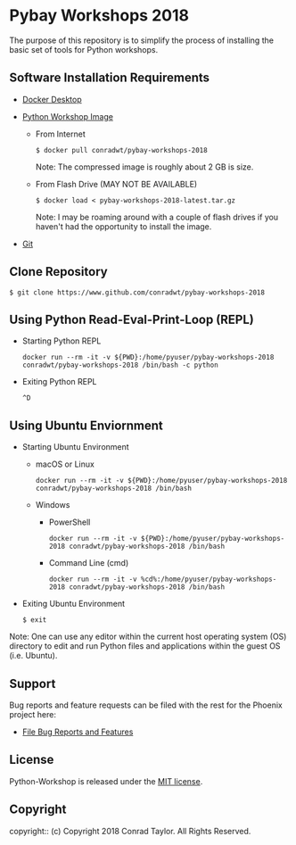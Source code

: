 # Pybay Workshops 2018

The purpose of this repository is to simplify the process of installing the basic set of tools for Python workshops.

## Software Installation Requirements

- [Docker Desktop](https://www.docker.com/products/docker-desktop)

- [Python Workshop Image](https://hub.docker.com/r/conradwt/pybay-workshops-2018)

  - From Internet

    ```
    $ docker pull conradwt/pybay-workshops-2018
    ```

    Note: The compressed image is roughly about 2 GB is size.

  - From Flash Drive (MAY NOT BE AVAILABLE)

    ```
    $ docker load < pybay-workshops-2018-latest.tar.gz
    ```

    Note: I may be roaming around with a couple of flash drives if you haven't had the
    opportunity to install the image.

- [Git](https://git-scm.com)

## Clone Repository

```
$ git clone https://www.github.com/conradwt/pybay-workshops-2018
```

## Using Python Read-Eval-Print-Loop (REPL)

- Starting Python REPL

  ```
  docker run --rm -it -v ${PWD}:/home/pyuser/pybay-workshops-2018 conradwt/pybay-workshops-2018 /bin/bash -c python
  ```

- Exiting Python REPL

  ```
  ^D
  ```

## Using Ubuntu Enviornment

- Starting Ubuntu Environment

  - macOS or Linux

    ```
    docker run --rm -it -v ${PWD}:/home/pyuser/pybay-workshops-2018 conradwt/pybay-workshops-2018 /bin/bash
    ```

  - Windows

    - PowerShell

      ```
      docker run --rm -it -v ${PWD}:/home/pyuser/pybay-workshops-2018 conradwt/pybay-workshops-2018 /bin/bash
      ```

    - Command Line (cmd)

      ```
      docker run --rm -it -v %cd%:/home/pyuser/pybay-workshops-2018 conradwt/pybay-workshops-2018 /bin/bash
      ```

* Exiting Ubuntu Environment

  ```
  $ exit
  ```

Note: One can use any editor within the current host operating system (OS) directory to
edit and run Python files and applications within the guest OS (i.e. Ubuntu).

## Support

Bug reports and feature requests can be filed with the rest for the Phoenix project here:

- [File Bug Reports and Features](https://github.com/conradwt/pybay-workshops-2018/issues)

## License

Python-Workshop is released under the [MIT license](https://mit-license.org).

## Copyright

copyright:: (c) Copyright 2018 Conrad Taylor. All Rights Reserved.
